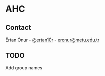 # AHC

<!-- CONTACT -->
## Contact

Ertan Onur - [@ertan10r](https://twitter.com/Ertan10r) - eronur@metu.edu.tr

## TODO

Add group names
